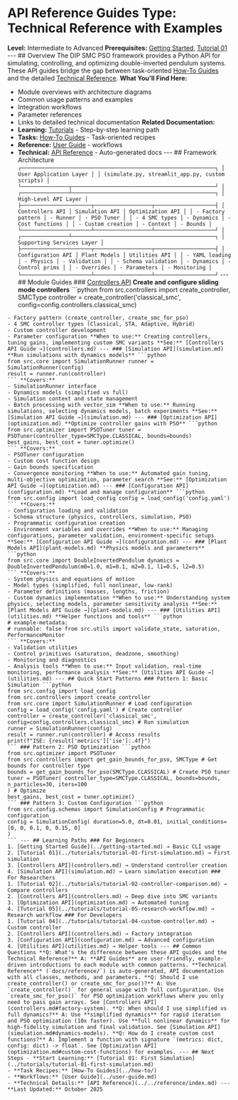 # API Reference Guides **Type:** Technical Reference with Examples
**Level:** Intermediate to Advanced
**Prerequisites:** [Getting Started](../getting-started.md), [Tutorial 01](../tutorials/tutorial-01-first-simulation.md) --- ## Overview The DIP SMC PSO framework provides a Python API for simulating, controlling, and optimizing double-inverted pendulum systems. These API guides bridge the gap between task-oriented [How-To Guides](../how-to/) and the detailed [Technical Reference](../../reference/index.md). **What You'll Find Here:**
- Module overviews with architecture diagrams
- Common usage patterns and examples
- Integration workflows
- Parameter references
- Links to detailed technical documentation **Related Documentation:**
- **Learning:** [Tutorials](../tutorials/) - Step-by-step learning path
- **Tasks:** [How-To Guides](../how-to/) - Task-oriented recipes
- **Reference:** [User Guide](../user-guide.md) - workflows
- **Technical:** [API Reference](../../reference/index.md) - Auto-generated docs --- ## Framework Architecture ```
┌─────────────────────────────────────────────────────────────┐
│ User Application Layer │
│ (simulate.py, streamlit_app.py, custom scripts) │
└───────────────┬─────────────────────────────────────────────┘ │
┌───────────────┴─────────────────────────────────────────────┐
│ High-Level API Layer │
├──────────────────────┬──────────────────┬───────────────────┤
│ Controllers API │ Simulation API │ Optimization API │
│ - Factory pattern │ - Runner │ - PSO Tuner │
│ - 4 SMC types │ - Dynamics │ - Cost functions │
│ - Custom creation │ - Context │ - Bounds │
└──────────────────────┴──────────────────┴───────────────────┘ │
┌───────────────┴─────────────────────────────────────────────┐
│ Supporting Services Layer │
├──────────────────────┬──────────────────┬───────────────────┤
│ Configuration API │ Plant Models │ Utilities API │
│ - YAML loading │ - Physics │ - Validation │
│ - Schema validation │ - Dynamics │ - Control prims │
│ - Overrides │ - Parameters │ - Monitoring │
└──────────────────────┴──────────────────┴───────────────────┘
``` --- ## Module Guides ### [Controllers API](controllers.md) **Create and configure sliding mode controllers** ```python
from src.controllers import create_controller, SMCType controller = create_controller('classical_smc', config=config.controllers.classical_smc)
``` **Covers:**
- Factory pattern (create_controller, create_smc_for_pso)
- 4 SMC controller types (Classical, STA, Adaptive, Hybrid)
- Custom controller development
- Parameter configuration **When to use:** Creating controllers, tuning gains, implementing custom SMC variants **See:** [Controllers API Guide →](controllers.md) --- ### [Simulation API](simulation.md) **Run simulations with dynamics models** ```python
from src.core import SimulationRunner runner = SimulationRunner(config)
result = runner.run(controller)
``` **Covers:**
- SimulationRunner interface
- Dynamics models (simplified vs full)
- Simulation context and state management
- Batch processing with vector_sim **When to use:** Running simulations, selecting dynamics models, batch experiments **See:** [Simulation API Guide →](simulation.md) --- ### [Optimization API](optimization.md) **Optimize controller gains with PSO** ```python
from src.optimizer import PSOTuner tuner = PSOTuner(controller_type=SMCType.CLASSICAL, bounds=bounds)
best_gains, best_cost = tuner.optimize()
``` **Covers:**
- PSOTuner configuration
- Custom cost function design
- Gain bounds specification
- Convergence monitoring **When to use:** Automated gain tuning, multi-objective optimization, parameter search **See:** [Optimization API Guide →](optimization.md) --- ### [Configuration API](configuration.md) **Load and manage configuration** ```python
from src.config import load_config config = load_config('config.yaml')
``` **Covers:**
- Configuration loading and validation
- Schema structure (physics, controllers, simulation, PSO)
- Programmatic configuration creation
- Environment variables and overrides **When to use:** Managing configurations, parameter validation, environment-specific setups **See:** [Configuration API Guide →](configuration.md) --- ### [Plant Models API](plant-models.md) **Physics models and parameters** ```python
from src.core import DoubleInvertedPendulum dynamics = DoubleInvertedPendulum(m0=1.0, m1=0.1, m2=0.1, l1=0.5, l2=0.5)
``` **Covers:**
- System physics and equations of motion
- Model types (simplified, full nonlinear, low-rank)
- Parameter definitions (masses, lengths, friction)
- Custom dynamics implementation **When to use:** Understanding system physics, selecting models, parameter sensitivity analysis **See:** [Plant Models API Guide →](plant-models.md) --- ### [Utilities API](utilities.md) **Helper functions and tools** ```python
# example-metadata:
# runnable: false from src.utils import validate_state, saturation, PerformanceMonitor
``` **Covers:**
- Validation utilities
- Control primitives (saturation, deadzone, smoothing)
- Monitoring and diagnostics
- Analysis tools **When to use:** Input validation, real-time monitoring, performance analysis **See:** [Utilities API Guide →](utilities.md) --- ## Quick Start Patterns ### Pattern 1: Basic Simulation ```python
from src.config import load_config
from src.controllers import create_controller
from src.core import SimulationRunner # Load configuration
config = load_config('config.yaml') # Create controller
controller = create_controller('classical_smc', config=config.controllers.classical_smc) # Run simulation
runner = SimulationRunner(config)
result = runner.run(controller) # Access results
print(f"ISE: {result['metrics']['ise']:.4f}")
``` ### Pattern 2: PSO Optimization ```python
from src.optimizer import PSOTuner
from src.controllers import get_gain_bounds_for_pso, SMCType # Get bounds for controller type
bounds = get_gain_bounds_for_pso(SMCType.CLASSICAL) # Create PSO tuner
tuner = PSOTuner( controller_type=SMCType.CLASSICAL, bounds=bounds, n_particles=30, iters=100
) # Optimize
best_gains, best_cost = tuner.optimize()
``` ### Pattern 3: Custom Configuration ```python
from src.config.schemas import SimulationConfig # Programmatic configuration
config = SimulationConfig( duration=5.0, dt=0.01, initial_conditions=[0, 0, 0.1, 0, 0.15, 0]
)
``` --- ## Learning Paths ### For Beginners
1. [Getting Started Guide](../getting-started.md) → Basic CLI usage
2. [Tutorial 01](../tutorials/tutorial-01-first-simulation.md) → First simulation
3. [Controllers API](controllers.md) → Understand controller creation
4. [Simulation API](simulation.md) → Learn simulation execution ### For Researchers
1. [Tutorial 02](../tutorials/tutorial-02-controller-comparison.md) → Compare controllers
2. [Controllers API](controllers.md) → Deep dive into SMC variants
3. [Optimization API](optimization.md) → Automated tuning
4. [Tutorial 05](../tutorials/tutorial-05-research-workflow.md) → Research workflow ### For Developers
1. [Tutorial 04](../tutorials/tutorial-04-custom-controller.md) → Custom controller
2. [Controllers API](controllers.md) → Factory integration
3. [Configuration API](configuration.md) → Advanced configuration
4. [Utilities API](utilities.md) → Helper tools --- ## Common Questions **Q: What's the difference between these API guides and the Technical Reference?** A: **API Guides** are user-friendly, example-driven introductions to each module with common patterns. **Technical Reference** (`docs/reference/`) is auto-generated, API documentation with all classes, methods, and parameters. **Q: Should I use create_controller() or create_smc_for_pso()?** A: Use `create_controller()` for general usage with full configuration. Use `create_smc_for_pso()` for PSO optimization workflows where you only need to pass gain arrays. See [Controllers API](controllers.md#factory-system). **Q: When should I use simplified vs full dynamics?** A: Use **simplified dynamics** for rapid iteration and PSO optimization (10x faster). Use **full nonlinear dynamics** for high-fidelity simulation and final validation. See [Simulation API](simulation.md#dynamics-models). **Q: How do I create custom cost functions?** A: Implement a function with signature `(metrics: dict, config: dict) -> float`. See [Optimization API](optimization.md#custom-cost-functions) for examples. --- ## Next Steps - **Start Learning:** [Tutorial 01: First Simulation](../tutorials/tutorial-01-first-simulation.md)
- **Task Recipes:** [How-To Guides](../how-to/)
- **Workflows:** [User Guide](../user-guide.md)
- **Technical Details:** [API Reference](../../reference/index.md) --- **Last Updated:** October 2025
